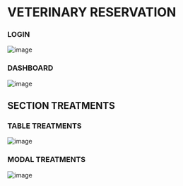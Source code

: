 # VETERINARY RESERVATION

### LOGIN
![image](https://github.com/user-attachments/assets/3f7e85bc-0f6c-4917-a40e-d5d920f82c17)

### DASHBOARD
![image](https://github.com/user-attachments/assets/a08b5319-203e-4654-b8e6-4e3c78ff8c98)

## SECTION TREATMENTS

### TABLE TREATMENTS
![image](https://github.com/user-attachments/assets/3cd980fa-8edf-4a0d-acbb-818ae9422fc2)

### MODAL TREATMENTS
![image](https://github.com/user-attachments/assets/ad381f47-aba4-462b-9de4-4093d2d29cfb)
